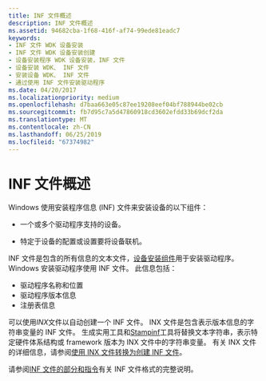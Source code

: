 ```yaml
---
title: INF 文件概述
description: INF 文件概述
ms.assetid: 94682cba-1f68-416f-af74-99ede81eadc7
keywords:
- INF 文件 WDK 设备安装
- INF 文件 WDK 设备安装创建
- 设备安装程序 WDK 设备安装，INF 文件
- 设备安装 WDK、 INF 文件
- 安装设备 WDK、 INF 文件
- 通过使用 INF 文件安装驱动程序
ms.date: 04/20/2017
ms.localizationpriority: medium
ms.openlocfilehash: d7baa663e05c87ee19208eef04bf788944be02cb
ms.sourcegitcommit: fb7d95c7a5d47860918cd3602efdd33b69dcf2da
ms.translationtype: MT
ms.contentlocale: zh-CN
ms.lasthandoff: 06/25/2019
ms.locfileid: "67374982"
---
```

# <a name="overview-of-inf-files"></a>INF 文件概述

Windows 使用安装程序信息 (INF) 文件来安装设备的以下组件：

-   一个或多个驱动程序支持的设备。

-   特定于设备的配置或设置要将设备联机。

INF 文件是包含的所有信息的文本文件，[设备安装组件](https://docs.microsoft.com/previous-versions/ff541277(v=vs.85))用于安装驱动程序。 Windows 安装驱动程序使用 INF 文件。 此信息包括：

-   驱动程序名称和位置
-   驱动程序版本信息
-   注册表信息

可以使用*INX*文件以自动创建一个 INF 文件。 INX 文件是包含表示版本信息的字符串变量的 INF 文件。 生成实用工具和[Stampinf](https://docs.microsoft.com/windows-hardware/drivers/devtest/stampinf)工具将替换文本字符串，表示特定硬件体系结构或 framework 版本为 INX 文件中的字符串变量。 有关 INX 文件的详细信息，请参阅[使用 INX 文件转换为创建 INF 文件](https://docs.microsoft.com/windows-hardware/drivers/wdf/using-inx-files-to-create-inf-files)。


请参阅[INF 文件的部分和指令](inf-file-sections-and-directives.md)有关 INF 文件格式的完整说明。

